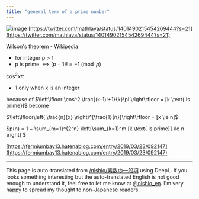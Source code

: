 ```yaml
---
title: "general term of a prime number"
---
```


![image](https://gyazo.com/42e744bbd21542f8ab0d56e458631259/thumb/1000)
[https://twitter.com/mathlava/status/1401490215454269444?s=21](https://twitter.com/mathlava/status/1401490215454269444?s=21)

[Wilson's theorem - Wikipedia](https://ja.wikipedia.org/wiki/ウィルソンの定理)
- for integer p > 1
- p is prime $\Leftrightarrow (p - 1)! ≡ -1 \pmod{p}$

$\cos^2 x\pi$
- 1 only when x is an integer

because of
$\left\lfloor \cos^2 \frac{(k-1)!+1}{k}\pi \right\rfloor = [k \text{ is prime}]$
become

$\left\lfloor\left( \frac{n}{x} \right)^{\frac{1}{n}}\right\rfloor  = [x \le n]$

$p(n) = 1 + \sum_{m=1}^{2^n} \left[\sum_{k=1}^m [k \text{ is prime}] \le n \right] $

[https://fermiumbay13.hatenablog.com/entry/2019/03/23/092147](https://fermiumbay13.hatenablog.com/entry/2019/03/23/092147)

---
This page is auto-translated from [/nishio/素数の一般項](https://scrapbox.io/nishio/素数の一般項) using DeepL. If you looks something interesting but the auto-translated English is not good enough to understand it, feel free to let me know at [@nishio_en](https://twitter.com/nishio_en). I'm very happy to spread my thought to non-Japanese readers.